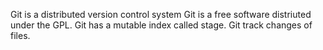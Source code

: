 Git is a distributed version control system
Git is a free software distriuted under the GPL.
Git has a mutable index called stage.
Git track changes of files.



